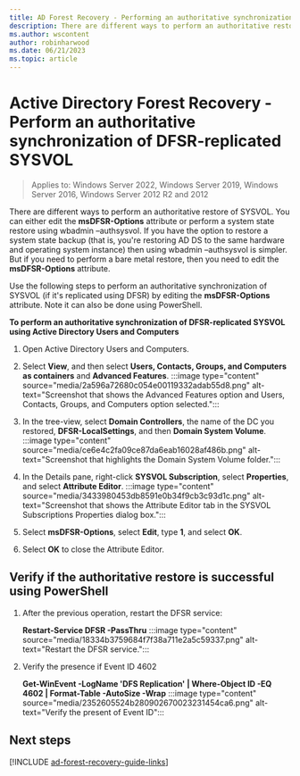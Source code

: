 ```yaml
---
title: AD Forest Recovery - Performing an authoritative synchronization of DFSR-replicated SYSVOL
description: There are different ways to perform an authoritative restore of SYSVOL. You can either edit the **msDFSR-Options** attribute or perform a system state restore using wbadmin –authsysvol. If you have the option to restore a system state backup (that is, you're restoring AD DS to the same hardware and operating system instance) then using wbadmin –authsysvol is simpler. But if you need to perform a bare metal restore, then you need to edit the **msDFSR-Options** attribute.
ms.author: wscontent
author: robinharwood
ms.date: 06/21/2023
ms.topic: article
---
```


# Active Directory Forest Recovery - Perform an authoritative synchronization of DFSR-replicated SYSVOL

> Applies to: Windows Server 2022, Windows Server 2019, Windows Server 2016, Windows Server 2012 R2 and 2012

There are different ways to perform an authoritative restore of SYSVOL. You can
either edit the **msDFSR-Options** attribute or perform a system state restore
using wbadmin –authsysvol. If you have the option to restore a system state
backup (that is, you're restoring AD DS to the same hardware and operating
system instance) then using wbadmin –authsysvol is simpler. But if you need to
perform a bare metal restore, then you need to edit the **msDFSR-Options**
attribute.

Use the following steps to perform an authoritative synchronization of SYSVOL
(if it's replicated using DFSR) by editing the **msDFSR-Options** attribute.
Note it can also be done using PowerShell.

**To perform an authoritative synchronization of DFSR-replicated SYSVOL using
Active Directory Users and Computers**

1. Open Active Directory Users and Computers.
1. Select **View**, and then select **Users, Contacts, Groups, and Computers as
    containers** and **Advanced Features**.
    :::image type="content" source="media/2a596a72680c054e00119332adab55d8.png" alt-text="Screenshot that shows the Advanced Features option and Users, Contacts, Groups, and Computers option selected.":::
1. In the tree-view, select **Domain Controllers**, the name of the DC you
    restored, **DFSR-LocalSettings**, and then **Domain System Volume**.
    :::image type="content" source="media/ce6e4c2fa09ce87da6eab16028af486b.png" alt-text="Screenshot that highlights the Domain System Volume folder.":::
1. In the Details pane, right-click **SYSVOL Subscription**, select
    **Properties**, and select **Attribute Editor**.
    :::image type="content" source="media/3433980453db8591e0b34f9cb3c93d1c.png" alt-text="Screenshot that shows the Attribute Editor tab in the SYSVOL Subscriptions Properties dialog box.":::
1. Select **msDFSR-Options**, select **Edit**, type **1**, and select **OK**.
    <!-- can't find this image :::image type="content" source="media/ad4b6bd016052f8e5f7bd416.png" alt-text="SYSVOL."::: -->

1. Select **OK** to close the Attribute Editor.

## Verify if the authoritative restore is successful using PowerShell

1. After the previous operation, restart the DFSR service:  

    **Restart-Service DFSR -PassThru**
    :::image type="content" source="media/18334b3759684f7f38a711e2a5c59337.png" alt-text="Restart the DFSR service.":::

2. Verify the presence if Event ID 4602  

    **Get-WinEvent -LogName 'DFS Replication' \| Where-Object ID -EQ 4602 \|
    Format-Table -AutoSize -Wrap**
    :::image type="content" source="media/2352605524b280902670023231454ca6.png" alt-text="Verify the present of Event ID":::

## Next steps

[!INCLUDE [ad-forest-recovery-guide-links](includes/ad-forest-recovery-guide-links.md)]
